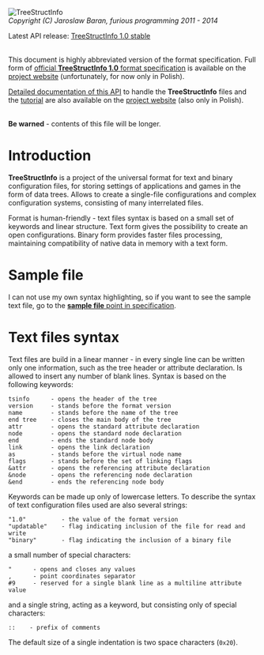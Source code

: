 ![TreeStructInfo](http://treestruct.info/global/img/logo-small.png)<br/>
*Copyright (C) Jaroslaw Baran, furious programming 2011 - 2014*

Latest API release: [TreeStructInfo 1.0 stable](https://github.com/furious-programming/TreeStructInfo/releases/tag/v1.0.0-stable)<br/><br/>

This document is highly abbreviated version of the format specification. Full form of [official **TreeStructInfo 1.0** format specification](http://treestruct.info/pl/format/1.0.htm) is available on the [project website](http://treestruct.info) (unfortunately, for now only in Polish).

[Detailed documentation of this API](http://treestruct.info/pl/api/official-1.0-objpas/index.htm) to handle the **TreeStructInfo** files and the [tutorial](http://treestruct.info/pl/api/official-1.0-objpas/tutorial/index.htm) are also available on the [project website](http://treestruct.info) (also only in Polish).<br/><br/>

**Be warned** - contents of this file will be longer.

# Introduction

**TreeStructInfo** is a project of the universal format for text and binary configuration files, for storing settings of applications and games in the form of data trees. Allows to create a single-file configurations and complex configuration systems, consisting of many interrelated files.

Format is human-friendly - text files syntax is based on a small set of keywords and linear structure. Text form gives the possibility to create an open configurations. Binary form provides faster files processing, maintaining compatibility of native data in memory with a text form.

# Sample file

I can not use my own syntax highlighting, so if you want to see the sample text file, go to the [**sample file** point in specification](http://treestruct.info/pl/format/1.0.htm#idSampleFile).

# Text files syntax

Text files are build in a linear manner - in every single line can be written only one information, such as the tree header or attribute declaration. Is allowed to insert any number of blank lines. Syntax is based on the following keywords:

```
tsinfo      - opens the header of the tree
version     - stands before the format version
name        - stands before the name of the tree
end tree    - closes the main body of the tree
attr        - opens the standard attribute declaration
node        - opens the standard node declaration
end         - ends the standard node body
link        - opens the link declaration
as          - stands before the virtual node name
flags       - stands before the set of linking flags
&attr       - opens the referencing attribute declaration
&node       - opens the referencing node declaration
&end        - ends the referencing node body
```

Keywords can be made up only of lowercase letters. To describe the syntax of text configuration files used are also several strings:

```
"1.0"          - the value of the format version
"updatable"    - flag indicating inclusion of the file for read and write
"binary"       - flag indicating the inclusion of a binary file
```

a small number of special characters:

```
"      - opens and closes any values
,      - point coordinates separator
#9     - reserved for a single blank line as a multiline attribute value
```

and a single string, acting as a keyword, but consisting only of special characters:

```
::    - prefix of comments
```

The default size of a single indentation is two space characters (`0x20`).
